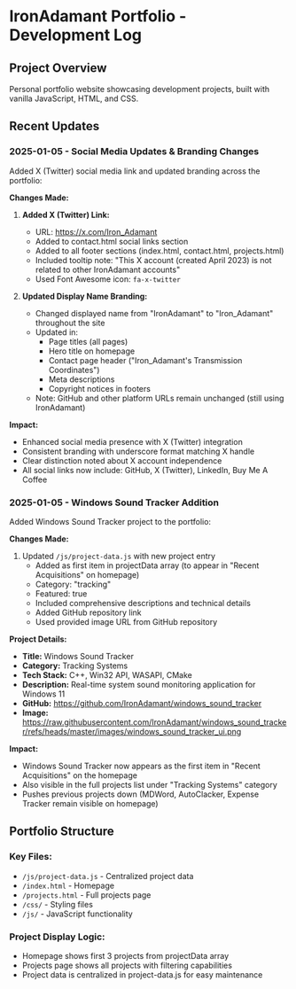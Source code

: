 # IronAdamant Portfolio - Development Log

## Project Overview
Personal portfolio website showcasing development projects, built with vanilla JavaScript, HTML, and CSS.

## Recent Updates

### 2025-01-05 - Social Media Updates & Branding Changes

Added X (Twitter) social media link and updated branding across the portfolio:

**Changes Made:**
1. **Added X (Twitter) Link:**
   - URL: https://x.com/Iron_Adamant
   - Added to contact.html social links section
   - Added to all footer sections (index.html, contact.html, projects.html)
   - Included tooltip note: "This X account (created April 2023) is not related to other IronAdamant accounts"
   - Used Font Awesome icon: `fa-x-twitter`

2. **Updated Display Name Branding:**
   - Changed displayed name from "IronAdamant" to "Iron_Adamant" throughout the site
   - Updated in:
     - Page titles (all pages)
     - Hero title on homepage
     - Contact page header ("Iron_Adamant's Transmission Coordinates")
     - Meta descriptions
     - Copyright notices in footers
   - Note: GitHub and other platform URLs remain unchanged (still using IronAdamant)

**Impact:**
- Enhanced social media presence with X (Twitter) integration
- Consistent branding with underscore format matching X handle
- Clear distinction noted about X account independence
- All social links now include: GitHub, X (Twitter), LinkedIn, Buy Me A Coffee

### 2025-01-05 - Windows Sound Tracker Addition

Added Windows Sound Tracker project to the portfolio:

**Changes Made:**
1. Updated `/js/project-data.js` with new project entry
   - Added as first item in projectData array (to appear in "Recent Acquisitions" on homepage)
   - Category: "tracking"
   - Featured: true
   - Included comprehensive descriptions and technical details
   - Added GitHub repository link
   - Used provided image URL from GitHub repository

**Project Details:**
- **Title:** Windows Sound Tracker
- **Category:** Tracking Systems
- **Tech Stack:** C++, Win32 API, WASAPI, CMake
- **Description:** Real-time system sound monitoring application for Windows 11
- **GitHub:** https://github.com/IronAdamant/windows_sound_tracker
- **Image:** https://raw.githubusercontent.com/IronAdamant/windows_sound_tracker/refs/heads/master/images/windows_sound_tracker_ui.png

**Impact:**
- Windows Sound Tracker now appears as the first item in "Recent Acquisitions" on the homepage
- Also visible in the full projects list under "Tracking Systems" category
- Pushes previous projects down (MDWord, AutoClacker, Expense Tracker remain visible on homepage)

## Portfolio Structure

### Key Files:
- `/js/project-data.js` - Centralized project data
- `/index.html` - Homepage
- `/projects.html` - Full projects page
- `/css/` - Styling files
- `/js/` - JavaScript functionality

### Project Display Logic:
- Homepage shows first 3 projects from projectData array
- Projects page shows all projects with filtering capabilities
- Project data is centralized in project-data.js for easy maintenance